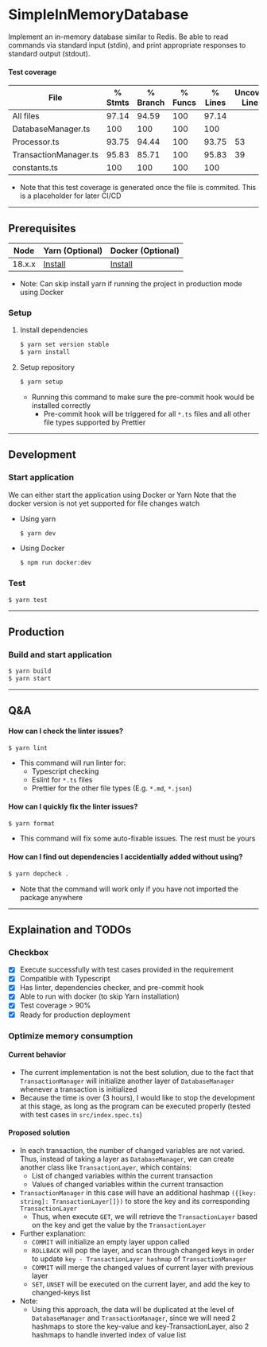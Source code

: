 # SimpleInMemoryDatabase

Implement an in-memory database similar to Redis. Be able to read commands via standard input (stdin), and print appropriate responses to standard output (stdout).

#### Test coverage

| File                  | % Stmts | % Branch | % Funcs | % Lines | Uncovered Line #s |
| --------------------- | ------- | -------- | ------- | ------- | ----------------- |
| All files             | 97.14   | 94.59    | 100     | 97.14   |
| DatabaseManager.ts    | 100     | 100      | 100     | 100     |
| Processor.ts          | 93.75   | 94.44    | 100     | 93.75   | 53                |
| TransactionManager.ts | 95.83   | 85.71    | 100     | 95.83   | 39                |
| constants.ts          | 100     | 100      | 100     | 100     |

- Note that this test coverage is generated once the file is commited. This is a placeholder for later CI/CD

---

## Prerequisites

| Node   | Yarn (Optional)                                        | Docker (Optional)                                  |
| ------ | ------------------------------------------------------ | -------------------------------------------------- |
| 18.x.x | [Install](https://yarnpkg.com/getting-started/install) | [Install](https://docs.docker.com/engine/install/) |

- Note: Can skip install yarn if running the project in production mode using Docker

### Setup

1. Install dependencies

   ```bash
   $ yarn set version stable
   $ yarn install
   ```

2. Setup repository

   ```bash
   $ yarn setup
   ```

   - Running this command to make sure the pre-commit hook would be installed correctly
     - Pre-commit hook will be triggered for all `*.ts` files and all other file types supported by Prettier

---

## Development

### Start application

We can either start the application using Docker or Yarn
Note that the docker version is not yet supported for file changes watch

- Using yarn

  ```bash
  $ yarn dev
  ```

- Using Docker

  ```bash
  $ npm run docker:dev
  ```

### Test

```bash
$ yarn test
```

---

## Production

### Build and start application

```bash
$ yarn build
$ yarn start
```

---

## Q&A

#### How can I check the linter issues?

```bash
$ yarn lint
```

- This command will run linter for:
  - Typescript checking
  - Eslint for `*.ts` files
  - Prettier for the other file types (E.g. `*.md`, `*.json`)

#### How can I quickly fix the linter issues?

```bash
$ yarn format
```

- This command will fix some auto-fixable issues. The rest must be yours

#### How can I find out dependencies I accidentially added without using?

```bash
$ yarn depcheck .
```

- Note that the command will work only if you have not imported the package anywhere

---

## Explaination and TODOs

### Checkbox

- [x] Execute successfully with test cases provided in the requirement
- [x] Compatible with Typescript
- [x] Has linter, dependencies checker, and pre-commit hook
- [x] Able to run with docker (to skip Yarn installation)
- [x] Test coverage > 90%
- [x] Ready for production deployment

### Optimize memory consumption

#### Current behavior

- The current implementation is not the best solution, due to the fact that `TransactionManager` will initialize another layer of `DatabaseManager` whenever a transaction is initialized
- Because the time is over (3 hours), I would like to stop the development at this stage, as long as the program can be executed properly (tested with test cases in `src/index.spec.ts`)

#### Proposed solution

- In each transaction, the number of changed variables are not varied. Thus, instead of taking a layer as `DatabaseManager`, we can create another class like `TransactionLayer`, which contains:
  - List of changed variables within the current transaction
  - Values of changed variables within the current transaction
- `TransactionManager` in this case will have an additional hashmap `({[key: string]: TransactionLayer[]})` to store the key and its corresponding `TransactionLayer`
  - Thus, when execute `GET`, we will retrieve the `TransactionLayer` based on the key and get the value by the `TransactionLayer`
- Further explanation:
  - `COMMIT` will initialize an empty layer uppon called
  - `ROLLBACK` will pop the layer, and scan through changed keys in order to update `key - TransactionLayer hashmap` of `TransactionManager`
  - `COMMIT` will merge the changed values of current layer with previous layer
  - `SET`, `UNSET` will be executed on the current layer, and add the key to changed-keys list
- Note:
  - Using this approach, the data will be duplicated at the level of `DatabaseManager` and `TransactionManager`, since we will need 2 hashmaps to store the key-value and key-TransactionLayer, also 2 hashmaps to handle inverted index of value list
